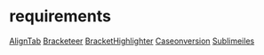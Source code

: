 requirements
============

[AlignTab](https://github.com/randy3k/AlignTab#getting-start)
[Bracketeer](https://sublime.wbond.net/packages/Bracketeer)
[BracketHighlighter](https://sublime.wbond.net/packages/BracketHighlighter)
[Caseonversion](https://sublime.wbond.net/packages/Case%20Conversion)
[Sublimeiles](https://github.com/al63/SublimeFiles#usage)
